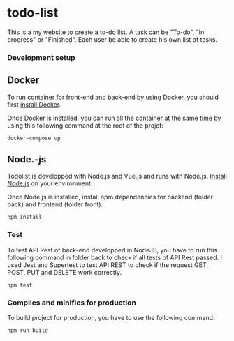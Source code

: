 # todo-list

This is a my website to create a to-do list. 
A task can be "To-do", "In progress" or "Finished".
Each user be able to create his own list of tasks. 



### Development setup

## Docker

To run container for front-end and back-end by using Docker, you should first [install Docker](https://docs.docker.com/get-docker/). 

Once Docker is installed, you can run all the container at the same time by using this following command at the root of the projet: 

```
docker-compose up
```



## Node.-js

Todolist is developped with Node.js and Vue.js and runs with Node.js. [Install Node.js](https://nodejs.org/en/) on your environment.

Once Node.js is installed, install npm dependencies for backend (folder back) and frontend (folder front).


```
npm install
```

### Test

To test API Rest of back-end developped in NodeJS, you have to run this following command in folder back to check if all tests of API Rest passed. 
I used Jest and Supertest to test API REST to check if the request GET, POST, PUT and DELETE work correctly.

```
npm test
```

### Compiles and minifies for production

To build project for production, you have to use the following command: 

```
npm run build
```




